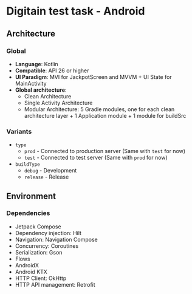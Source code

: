 # Digitain test task - Android

## Architecture

### Global

* __Language__: Kotlin
* __Compatible__: API 26 or higher
* __UI
  Paradigm__: MVI for JackpotScreen and MVVM + UI State for MainActivity
* __Global architecture__:
    * Clean Architecture
    * Single Activity Architecture
    * Modular Architecture: 5 Gradle modules, one for each clean architecture layer + 1 Application
      module + 1 module for buildSrc

### Variants

* `type`
    * `prod` - Connected to production server (Same with `test` for now)
    * `test` - Connected to test server (Same with `prod` for now)
* `buildType`
    * `debug` - Development
    * `release` - Release

## Environment

### Dependencies

- Jetpack Compose
- Dependency injection: Hilt
- Navigation: Navigation Compose
- Concurrency: Coroutines
- Serialization: Gson
- Flows
- AndroidX
- Android KTX
- HTTP Client: OkHttp
- HTTP API management: Retrofit

